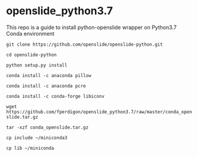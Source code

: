 # openslide_python3.7
This repo is a guide to install python-openslide wrapper on Python3.7 Conda environment

`git clone https://github.com/openslide/openslide-python.git`

`cd openslide-python`

`python setup.py install`

`conda install -c anaconda pillow`

`conda install -c anaconda pcre`

`conda install -c conda-forge libiconv`

`wget https://github.com/fperdigon/openslide_python3.7/raw/master/conda_openslide.tar.gz`

`tar -xzf conda_openslide.tar.gz`

`cp include ~/miniconda3`

`cp lib ~/miniconda`








